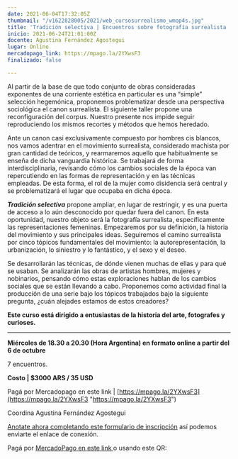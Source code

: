 ```yaml
---
date: 2021-06-04T17:32:05Z
thumbnail: "/v1622828005/2021/web_cursosurrealismo_wmop4s.jpg"
title: 'Tradición selectiva | Encuentros sobre fotografía surrealista '
inicio: 2021-06-24T21:01:00Z
docente: Agustina Fernández Agostegui
lugar: Online
mercadopago_link: https://mpago.la/2YXwsF3
finalizado: false

---
```

Al partir de la base de que todo conjunto de obras consideradas exponentes de una corriente estética en particular es una “simple” selección hegemónica, proponemos problematizar desde una perspectiva sociológica el canon surrealista. El siguiente taller propone una reconfiguración del corpus. Nuestro presente nos impide seguir reproduciendo los mismos recortes y métodos que hemos heredado.

Ante un canon casi exclusivamente compuesto por hombres cis blancos, nos vamos adentrar en el movimiento surrealista, considerado machista por gran cantidad de teóricos, y rearmaremos aquello que habitualmente se enseña de dicha vanguardia histórica. Se trabajará de forma interdisciplinaria, revisando cómo los cambios sociales de la época van repercutiendo en las formas de representación y en las técnicas empleadas. De esta forma, el rol de la mujer como disidencia será central y se problematizará el lugar que ocupaba en dicha época.

**_Tradición selectiva_** propone ampliar, en lugar de restringir, y es una puerta de acceso a lo aún desconocido por quedar fuera del canon. En esta oportunidad, nuestro objeto será la fotografía surrealista, específicamente las representaciones femeninas. Empezaremos por su definición, la historia del movimiento y sus principales ideas. Seguiremos el camino surrealista por cinco tópicos fundamentales del movimiento: la autorepresentación, la urbanización, lo siniestro y lo fantástico, y el sexo y el deseo.

Se desarrollarán las técnicas, de dónde vienen muchas de ellas y para qué se usaban. Se analizarán las obras de artistas hombres, mujeres y nobinarios, pensando cómo estas exploraciones hablan de los cambios sociales que se están llevando a cabo. Proponemos como actividad final la producción de una serie bajo los tópicos trabajados bajo la siguiente pregunta, ¿cuán alejades estamos de estos creadores?

**Este curso está dirigido a entusiastas de la historia del arte, fotografes y curioses.**

***

**Miércoles de 18.30 a 20.30 (Hora Argentina) en formato online a partir del 6 de octubre**

7 encuentros.

**Costo | $3000 ARS / 35 USD**

Pagá por Mercadopago en este link | [https://mpago.la/2YXwsF3](https://mpago.la/2YXwsF3 "https://mpago.la/2YXwsF3")

Coordina Agustina Fernández Agostegui

[Anotate ahora completando este formulario de inscripción](https://docs.google.com/forms/d/1v03CPEZ4B6jge2goyIfbI-hjt1rykAW2RB-n-7tz3Fc/edit) así podemos enviarte el enlace de conexión.

Pagá por [MercadoPago en este link ](https://mpago.la/2YXwsF3)o usando este QR: